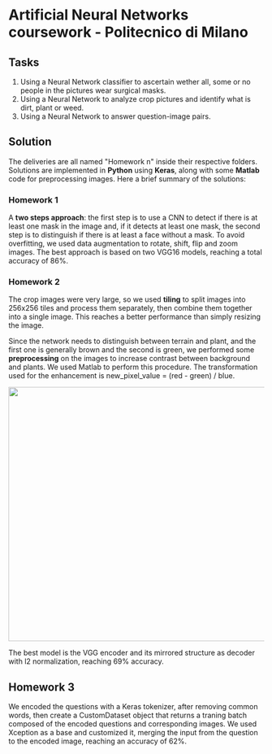 # Artificial Neural Networks coursework - Politecnico di Milano

## Tasks
1. Using a Neural Network classifier to ascertain wether all, some or no people in the pictures wear surgical masks.
2. Using a Neural Network to analyze crop pictures and identify what is dirt, plant or weed.
3. Using a Neural Network to answer question-image pairs.


## Solution
The deliveries are all named "Homework n" inside their respective folders. Solutions are implemented in **Python** using **Keras**, along with some **Matlab** code for preprocessing images.
Here a brief summary of the solutions:

### Homework 1
A **two steps approach**: the first step is to use a CNN to detect if there is at least one mask in the image and, if it detects at least one mask, the second step is to distinguish if there is at least a face without a mask. 
To avoid overfitting, we used data augmentation to rotate, shift, flip and zoom images.
The best approach is based on two VGG16 models, reaching a total accuracy of 86%.

### Homework 2
The crop images were very large, so we used **tiling** to split images into 256x256 tiles and process them separately, then combine them together into a single image. This reaches a better performance than simply resizing the image.

Since the network needs to distinguish between terrain and plant, and the first one is generally brown and the second is green, we performed some **preprocessing** on the images to increase contrast between background and plants. We used Matlab to perform this procedure. The transformation used for the enhancement is new_pixel_value = (red - green) / blue.

<img src="https://i.imgur.com/WkrWcA9.png" width=660 height=500></img>

The best model is the VGG encoder and its mirrored structure as decoder with l2 normalization, reaching 69% accuracy.

## Homework 3
We encoded the questions with a Keras tokenizer, after removing common words, then create a CustomDataset object that returns a traning batch composed of the encoded questions and corresponding images.
We used Xception as a base and customized it, merging the input from the question to the encoded image, reaching an accuracy of 62%.

